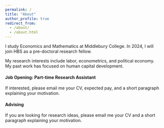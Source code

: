 ```yaml
---
permalink: /
title: "About"
author_profile: true
redirect_from: 
  - /about/
  - /about.html
---
```


I study Economics and Mathematics at Middlebury College. In 2024, I will join HBS as a pre-doctoral research fellow.

My research interests include labor, econometrics, and political economy. My past work has focused on human capital development.

#### Job Opening: Part-time Research Assistant
If interested, please email me your CV, expected pay, and a short paragraph explaining your motivation.

#### Advising
If you are looking for research ideas, please email me your CV and a short paragraph explaining your motivation.